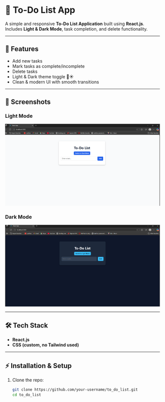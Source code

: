 # 📝 To-Do List App

A simple and responsive **To-Do List Application** built using **React.js**.  
Includes **Light & Dark Mode**, task completion, and delete functionality.  

---

## 🚀 Features
- Add new tasks
- Mark tasks as complete/incomplete
- Delete tasks
- Light & Dark theme toggle 🌙☀️
- Clean & modern UI with smooth transitions

---

## 📸 Screenshots
### Light Mode
![Light Theme Screenshot](./public/light.png)

### Dark Mode
![Dark Theme Screenshot](./public/dark.png)

---

## 🛠️ Tech Stack
- **React.js**
- **CSS (custom, no Tailwind used)**

---

## ⚡ Installation & Setup

1. Clone the repo:
   ```bash
   git clone https://github.com/your-username/to_do_list.git
   cd to_do_list
